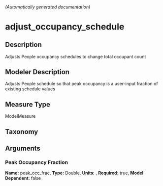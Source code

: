 

###### (Automatically generated documentation)

# adjust_occupancy_schedule

## Description
Adjusts People occupancy schedules to change total occupant count

## Modeler Description
Adjusts People schedule so that peak occupancy is a user-input fraction of existing schedule values

## Measure Type
ModelMeasure

## Taxonomy


## Arguments


### Peak Occupancy Fraction

**Name:** peak_occ_frac,
**Type:** Double,
**Units:** ,
**Required:** true,
**Model Dependent:** false






